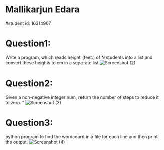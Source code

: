 # Mallikarjun Edara
#student id: 16314907
# Question1:
 Write a program, which reads height (feet.) of N students into a list and convert these heights to cm in a separate list
![Screenshot (2)](https://user-images.githubusercontent.com/63585043/107132126-ee2ecd00-68a1-11eb-9762-6d913e1b67e2.png)
# Question2:
Given a non-negative integer num, return the number of steps to reduce it to zero. ”
![Screenshot (3)](https://user-images.githubusercontent.com/63585043/107132127-ee2ecd00-68a1-11eb-8623-6c2a528c4213.png)
# Question3:
 python program to find the wordcount in a file for each line and then print the output.
![Screenshot (4)](https://user-images.githubusercontent.com/63585043/107132128-eec76380-68a1-11eb-9af8-3bb604f9c847.png)
